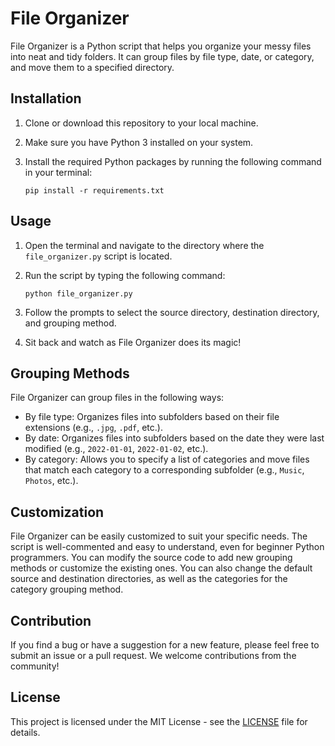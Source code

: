 # File Organizer

File Organizer is a Python script that helps you organize your messy files into neat and tidy folders. It can group files by file type, date, or category, and move them to a specified directory.

## Installation

1. Clone or download this repository to your local machine.
2. Make sure you have Python 3 installed on your system.
3. Install the required Python packages by running the following command in your terminal:

   ```
   pip install -r requirements.txt
   ```

## Usage

1. Open the terminal and navigate to the directory where the `file_organizer.py` script is located.
2. Run the script by typing the following command:

   ```
   python file_organizer.py
   ```

3. Follow the prompts to select the source directory, destination directory, and grouping method.
4. Sit back and watch as File Organizer does its magic!

## Grouping Methods

File Organizer can group files in the following ways:

- By file type: Organizes files into subfolders based on their file extensions (e.g., `.jpg`, `.pdf`, etc.).
- By date: Organizes files into subfolders based on the date they were last modified (e.g., `2022-01-01`, `2022-01-02`, etc.).
- By category: Allows you to specify a list of categories and move files that match each category to a corresponding subfolder (e.g., `Music`, `Photos`, etc.).

## Customization

File Organizer can be easily customized to suit your specific needs. The script is well-commented and easy to understand, even for beginner Python programmers. You can modify the source code to add new grouping methods or customize the existing ones. You can also change the default source and destination directories, as well as the categories for the category grouping method.

## Contribution

If you find a bug or have a suggestion for a new feature, please feel free to submit an issue or a pull request. We welcome contributions from the community!

## License

This project is licensed under the MIT License - see the [LICENSE](LICENSE) file for details.
